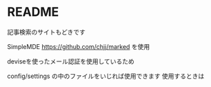 # README

記事検索のサイトもどきです

SimpleMDE
https://github.com/chjj/marked
を使用

deviseを使ったメール認証を使用しているため

config/settings
の中のファイルをいじれば使用できます
使用するときは

